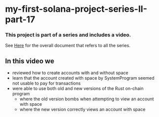 # my-first-solana-project-series-II-part-17

### This project is part of a series and includes a video.

See [Here](https://github.com/elicorrales/blockchain-tutorials/blob/main/README.md) for the overall document that
refers to all the series.  
  

## In this video we  
- reviewed how to create accounts with and without space
- learn that the account created with space by SystemProgram seemed not usable to pay for transactions
- were able to use both old and new versions of the Rust on-chain program
  - where the old version bombs when attempting to view an account with space
  - where the new version correctly views an account with space
